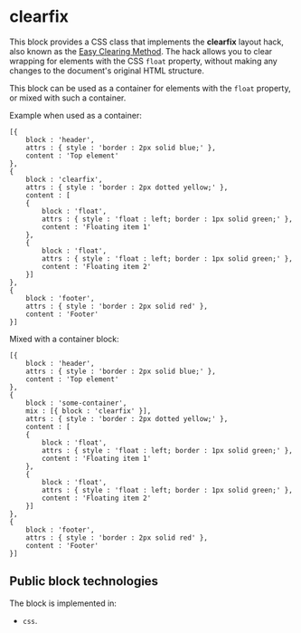 # clearfix

This block provides a CSS class that implements the **clearfix** layout hack, also known as the [Easy Clearing Method](http://www.456bereastreet.com/archive/200603/new_clearing_method_needed_for_ie7/). The hack allows you to clear wrapping for elements with the CSS `float` property, without making any changes to the document's original HTML structure.

This block can be used as a container for elements with the `float` property, or mixed with such a container.

Example when used as a container:

```bemjson
[{
    block : 'header',
    attrs : { style : 'border : 2px solid blue;' },
    content : 'Top element'
},
{
    block : 'clearfix',
    attrs : { style : 'border : 2px dotted yellow;' },
    content : [
    {
        block : 'float',
        attrs : { style : 'float : left; border : 1px solid green;' },
        content : 'Floating item 1'
    },
    {
        block : 'float',
        attrs : { style : 'float : left; border : 1px solid green;' },
        content : 'Floating item 2'
    }]
},
{
    block : 'footer',
    attrs : { style : 'border : 2px solid red' },
    content : 'Footer'
}]
```

Mixed with a container block:

```bemjson
[{
    block : 'header',
    attrs : { style : 'border : 2px solid blue;' },
    content : 'Top element'
},
{
    block : 'some-container',
    mix : [{ block : 'clearfix' }],
    attrs : { style : 'border : 2px dotted yellow;' },
    content : [
    {
        block : 'float',
        attrs : { style : 'float : left; border : 1px solid green;' },
        content : 'Floating item 1'
    },
    {
        block : 'float',
        attrs : { style : 'float : left; border : 1px solid green;' },
        content : 'Floating item 2'
    }]
},
{
    block : 'footer',
    attrs : { style : 'border : 2px solid red' },
    content : 'Footer'
}]
```

## Public block technologies

The block is implemented in:

* `css`.
